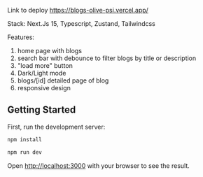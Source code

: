 Link to deploy https://blogs-olive-psi.vercel.app/

Stack: Next.Js 15, Typescript, Zustand, Tailwindcss

Features: 
1) home page with blogs
2) search bar with debounce to filter blogs by title or description
3) "load more" button
4) Dark/Light mode
5) blogs/[id] detailed page of blog
6) responsive design
   
## Getting Started

First, run the development server:

```bash
npm install

npm run dev
```

Open [http://localhost:3000](http://localhost:3000) with your browser to see the result.
